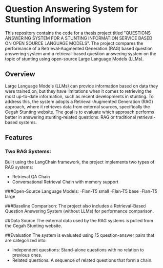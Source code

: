 # Question Answering System for Stunting Information

This repository contains the code for a thesis project titled "QUESTIONS ANSWERING SYSTEM FOR A STUNTING INFORMATION SERVICE BASED ON OPEN SOURCE LANGUAGE MODELS". The project compares the performance of a Retrieval-Augmented Generation (RAG) based question answering system and a retrieval-based question answering system on the topic of stunting using open-source Large Language Models (LLMs).

## Overview
Large Language Models (LLMs) can provide information based on data they were trained on, but they have limitations when it comes to retrieving the most up-to-date information, such as recent developments in stunting. To address this, the system adopts a Retrieval-Augmented Generation (RAG) approach, where it retrieves data from external sources, specifically the Cegah Stunting website.
The goal is to evaluate which approach performs better in answering stunting-related questions: RAG or traditional retrieval-based systems.

## Features
### Two RAG Systems: 
Built using the LangChain framework, the project implements two types of RAG systems:
- Retrieval QA Chain
- Conversational Retrieval Chain with memory support

###Open-Source Language Models:
-Flan-T5 small
-Flan-T5 base
-Flan-T5 large

###Baseline Comparison: 
The project also includes a Retrieval-Based Question Answering System (without LLMs) for performance comparison.

##Data Source
The external data used by the RAG systems is pulled from the Cegah Stunting website.

##Evaluation
The system is evaluated using 15 question-answer pairs that are categorized into:
- Independent questions: Stand-alone questions with no relation to previous ones.
- Related questions: A sequence of related questions that form a chain.
